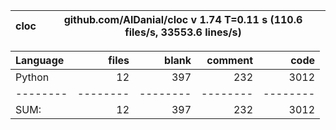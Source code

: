 cloc|github.com/AlDanial/cloc v 1.74  T=0.11 s (110.6 files/s, 33553.6 lines/s)
--- | ---

Language|files|blank|comment|code
:-------|-------:|-------:|-------:|-------:
Python|12|397|232|3012
--------|--------|--------|--------|--------
SUM:|12|397|232|3012
